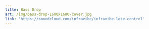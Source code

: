 ```yaml
---
title: Bass Drop
art: /img/bass-drop-1600x1600-cover.jpg
link: 'https://soundcloud.com/infravibe/infravibe-lose-control'
---
```


